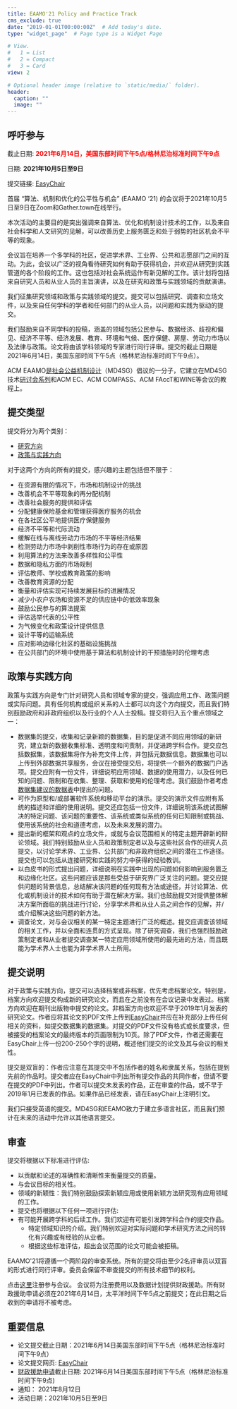 ```yaml
---
title: EAAMO'21 Policy and Practice Track
cms_exclude: true
date: "2019-01-01T00:00:00Z"  # Add today's date.
type: "widget_page"  # Page type is a Widget Page

# View.
#   1 = List
#   2 = Compact
#   3 = Card
view: 2

# Optional header image (relative to `static/media/` folder).
header:
  caption: ""
  image: ""
---
```


## 呼吁参与 

截止日期: <span style="color:red">**2021年6月14日，美国东部时间下午5点/格林尼治标准时间下午9点**</span>

日期: **2021年10月5日至9日**

提交链接: [EasyChair](https://easychair.org/conferences/?conf=eaamo21)

首届 “算法、机制和优化的公平性与机会” (EAAMO ‘21) 的会议将于2021年10月5日至9日在Zoom和Gather.town在线举行。

本次活动的主要目的是突出强调来自算法、优化和机制设计技术的工作，以及来自社会科学和人文研究的见解，可以改善历史上服务匮乏和处于弱势的社区机会不平等的现象。

会议旨在培养一个多学科的社区，促进学术界、工业界、公共和志愿部门之间的互动。为此，会议以广泛的视角看待研究如何有助于获得机会，并欢迎从研究到实践管道的各个阶段的工作。这也包括对社会系统运作有新见解的工作。该计划将包括来自研究人员和从业人员的主旨演讲，以及在研究和政策与实践领域的贡献演讲。

我们征集研究领域和政策与实践领域的提交。提交可以包括研究、调查和立场文件，以及来自任何学科的学者和任何部门的从业人员，以问题和实践为驱动的提交。

我们鼓励来自不同学科的投稿，涵盖的领域包括公民参与、数据经济、歧视和偏见、经济不平等、经济发展、教育、环境和气候、医疗保健、房屋、劳动力市场以及法律与政策。论文将由该学科领域的专家进行同行评审。提交的截止日期是2021年6月14日，美国东部时间下午5点（格林尼治标准时间下午9点）。

ACM EAAMO[是社会公益机制设计](https://www.md4sg.com)（MD4SG）倡议的一分子，它建立在MD4SG技术[研讨会系列](https://www.md4sg.com/workshop/index.html)和ACM EC、ACM COMPASS、ACM FAccT和WINE等会议的教程上。

## 提交类型

提交将分为两个类别：
- [研究方向](https://eaamo.org/cfpresearchch/)
- [政策与实践方向](https://eaamo.org/cfppolicych)
 

对于这两个方向的所有的提交，感兴趣的主题包括但不限于：
- 在资源有限的情况下，市场和机制设计的挑战
- 改善机会不平等现象的再分配机制
- 改善社会服务的提供和评估
- 分配健康保险基金和管理获得医疗服务的机会
- 在各社区公平地提供医疗保健服务
- 经济不平等和代际流动
- 缓解在线与离线劳动力市场的不平等经济结果
- 检测劳动力市场中剥削性市场行为的存在或原因
- 利用算法的方法来改善多样性和公平性
- 数据和隐私方面的市场规制
- 评估教师、学校或教育政策的影响
- 改善教育资源的分配
- 衡量和评估实现可持续发展目标的进展情况
- 减少小农户农场和资源不足的供应链中的低效率现象
- 鼓励公民参与的算法提案
- 评估选举代表的公平性
- 为气候变化和政策设计提供信息
- 设计平等的运输系统
- 应对影响边缘化社区的基础设施挑战
- 在公共部门的环境中使用基于算法和机制设计的干预措施时的伦理考虑

## 政策与实践方向

政策与实践方向是专门针对研究人员和领域专家的提交，强调应用工作、政策问题或实际问题。具有任何机构或组织关系的人士都可以向这个方向提交，而且我们特别鼓励政府和非政府组织以及行业的个人人士投稿。提交将归入五个重点领域之一：
- 数据集的提交，收集和记录新颖的数据集，目的是促进不同应用领域的新研究，建立新的数据收集标准、透明度和问责制，并促进跨学科合作。提交应包括数据集，该数据集将作为补充文件上传，并包括元数据信息。数据集也可以上传到外部数据共享服务，会议在接受提交后，将提供一个额外的数据门户选项。提交应附有一份文件，详细说明应用领域、数据的使用潜力，以及任何已知的问题、限制和在收集、整理、获取和使用的伦理考虑。我们鼓励作者考虑[数据集建议的数据表](https://arxiv.org/pdf/1803.09010.pdf)中提出的问题。
- 可作为原型和/或部署软件系统和移动平台的演示。提交的演示文件应附有系统的描述和详细的使用说明。提交还应包括一份文件，详细说明该系统试图解决的特定问题、该问题的重要性、该系统或类似系统的任何已知限制或挑战、使用该系统的社会和道德考虑，以及未来发展的潜力。
- 提出新的框架和观点的立场文件，或就与会议范围相关的特定主题开辟新的辩论领域。我们特别鼓励从业人员和政策制定者以及与这些社区合作的研究人员提交，以讨论学术界、工业界、公共部门和非政府组织之间的潜在工作途径。提交也可以包括从连接研究和实践的努力中获得的经验教训。
- 以白皮书的形式提出问题，详细说明在实践中出现的问题如何影响到服务匮乏和边缘化社区。这些问题应该是那些受益于研究界广泛关注的问题。提交应提供问题的背景信息，总结解决该问题的任何现有方法或途径，并讨论算法、优化或机制设计的技术如何有助于潜在解决方案。我们也鼓励提交对提供整体解决方案所面临的挑战进行讨论，分享学术界和从业人员之间合作的见解，并/或介绍解决这些问题的新方法。
- 调查论文，对与会议相关的某一特定主题进行广泛的概述。提交应调查该领域的相关工作，并以全面和连贯的方式呈现。除了研究调查，我们也强烈鼓励政策制定者和从业者提交调查某一特定应用领域所使用的最先进的方法，而且既能为学术界人士也能为非学术界人士所用。


## 提交说明
 
对于政策与实践方向，提交可以选择档案或非档案，优先考虑档案论文。特别是，档案方向欢迎提交构成新的研究论文，而且在之前没有在会议记录中发表过。档案方向欢迎在期刊出版物中提交的论文。非档案方向也欢迎不早于2019年1月发表的研究论文。作者应将其论文的PDF文件上传到[EasyChair](https://easychair.org/conferences/?conf=eaamo21)并应在补充部分上传任何相关的资料，如提交数据集的数据集。对提交的PDF文件没有格式或长度要求，但被接受的档案论文的最终版本的页面限制为10页。除了PDF文件，作者还需要在EasyChair上传一份200-250个字的说明，概述他们提交的论文及其与会议的相关性。

提交是双盲的：作者应注意在其提交中不包括作者的姓名和隶属关系，包括在提到先前的作品时。提交者应在EasyChair中列出所有提交作品的共同作者，但请不要在提交的PDF中列出。作者可以提交未发表的作品，正在审查的作品，或不早于2019年1月已发表的作品。如果作品已经发表，请在EasyChair上注明引文。

我们只接受英语的提交。MD4SG和EEAMO致力于建立多语言社区，而且我们预计在未来的活动中允许以其他语言提交。

## 审查 
 
提交将根据以下标准进行评估:
- 以贡献和论述的准确性和清晰性来衡量提交的质量。
- 与会议目标的相关性。
- 领域的新颖性：我们特别鼓励探索新颖应用或使用新颖方法研究现有应用领域的工作。
- 提交也将根据以下任何一项进行评估:
- 有可能开展跨学科的后续工作。我们欢迎有可能引发跨学科合作的提交作品。
  - 特定领域知识的介绍。我们特别欢迎对实际问题和学术研究方法之间的转化有兴趣或有经验的从业者。
  - 根据这些标准评估，超出会议范围的论文可能会被拒稿。

EAAMO'21将遵循一个两阶段的审查系统。所有的提交将由至少2名评审员以双盲的形式进行同行评审。委员会保留不审查提交的所有技术细节的权利。

点击[这里](https://eaamo.org/registration)注册参与会议。 会议将为注册费用以及数据计划提供财政援助。所有财政援助申请必须在2021年6月14日，太平洋时间下午5点之前提交；在此日期之后收到的申请将不被考虑。 
 
## 重要信息

- 论文提交截止日期：2021年6月14日美国东部时间下午5点（格林尼治标准时间下午9点）
- 论文提交网页: [EasyChair](https://easychair.org/conferences/?conf=eaamo21)
- [财政援助申请](https://forms.gle/AP9nmLStPzHSrqMv7)截止日期: 2021年6月14日美国东部时间下午5点（格林尼治标准时间下午9点)
- 通知： 2021年8月12日
- 活动日期：2021年10月5日至9日

